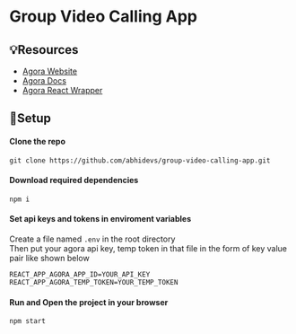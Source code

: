 # Group Video Calling App

## 💡Resources

- [Agora Website](https://www.agora.io/en/)
- [Agora Docs](https://docs.agora.io/en)
- [Agora React Wrapper](https://github.com/AgoraIO-Community/agora-rtc-react/tree/v1.0.1)

## 🔨Setup

#### Clone the repo
```
git clone https://github.com/abhidevs/group-video-calling-app.git
```

#### Download required dependencies
```
npm i
```

#### Set api keys and tokens in enviroment variables
Create a file named `.env` in the root directory<br>
Then put your agora api key, temp token in that file in the form of key value pair like shown below

`REACT_APP_AGORA_APP_ID=YOUR_API_KEY`
<br>
`REACT_APP_AGORA_TEMP_TOKEN=YOUR_TEMP_TOKEN`

#### Run and Open the project in your browser
```
npm start
```
